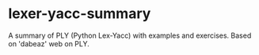 # lexer-yacc-summary
A summary of PLY (Python Lex-Yacc) with examples and exercises. Based on 'dabeaz' web on PLY.
